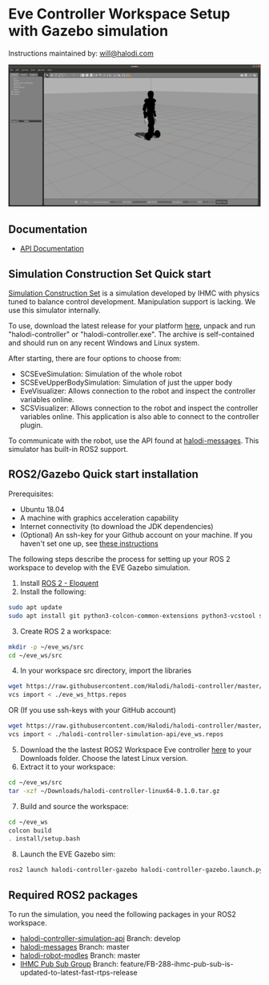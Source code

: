 # Eve Controller Workspace Setup with Gazebo simulation

Instructions maintained by: will@halodi.com

![eve_gazebo](./images/eve_gazebo_sim_ss.png)


## Documentation

- [API Documentation](https://github.com/Halodi/halodi-messages)


## Simulation Construction Set Quick start

[Simulation Construction Set](https://github.com/ihmcrobotics/simulation-construction-set)  is a simulation developed by IHMC with physics tuned to balance control development. Manipulation support is lacking. We use this simulator internally.

To use, download the latest release for your platform [here](https://github.com/Halodi/halodi-controller/releases), unpack and run "halodi-controller" or "halodi-controller.exe". The archive is self-contained and should run on any recent Windows and Linux system.

After starting, there are four options to choose from:

- SCSEveSimulation: Simulation of the whole robot
- SCSEveUpperBodySimulation: Simulation of just the upper body
- EveVisualizer: Allows connection to the robot and inspect the controller variables online.
- SCSVisualizer: Allows connection to the robot and inspect the controller variables online. This application is also able to connect to the controller plugin.

To communicate with the robot, use the API found at [halodi-messages](https://github.com/Halodi/halodi-messages). This simulator has built-in ROS2 support.

## ROS2/Gazebo Quick start installation

Prerequisites:
* Ubuntu 18.04
* A machine with graphics acceleration capability
* Internet connectivity (to download the JDK dependencies)
* (Optional) An ssh-key for your Github account on your machine. If you haven't set one up, see [these instructions](https://help.github.com/en/github/authenticating-to-github/generating-a-new-ssh-key-and-adding-it-to-the-ssh-agent)

The following steps describe the process for setting up your ROS 2 workspace to
develop with the EVE Gazebo simulation.

1. Install [ROS 2 - Eloquent](https://index.ros.org/doc/ros2/Installation/Eloquent/)
2. Install the following:
  ```bash
  sudo apt update
  sudo apt install git python3-colcon-common-extensions python3-vcstool swig3.0 xsltproc gazebo9 ros-eloquent-gazebo-ros-pkgs 
  ```
3. Create ROS 2 a workspace:
  ```bash
  mkdir -p ~/eve_ws/src
  cd ~/eve_ws/src
  ```
4. In your workspace src directory, import the libraries
  ```bash
  wget https://raw.githubusercontent.com/Halodi/halodi-controller/master/eve_ws_https.repos .
  vcs import < ./eve_ws_https.repos
  ```
  OR (If you use ssh-keys with your GitHub account)
  ```bash
  wget https://raw.githubusercontent.com/Halodi/halodi-controller/master/eve_ws.repos .
  vcs import < ./halodi-controller-simulation-api/eve_ws.repos
  ```
5. Download the the lastest ROS2 Workspace Eve controller [here](https://github.com/Halodi/halodi-controller/releases) to your Downloads folder. Choose the latest Linux version.
6. Extract it to your workspace:
  ```bash
  cd ~/eve_ws/src
  tar -xzf ~/Downloads/halodi-controller-linux64-0.1.0.tar.gz
  ````
7. Build and source the workspace:
  ```bash
  cd ~/eve_ws
  colcon build
  . install/setup.bash
  ```
8. Launch the EVE Gazebo sim:
```bash
ros2 launch halodi-controller-gazebo halodi-controller-gazebo.launch.py
```

## Required ROS2 packages

To run the simulation, you need the following packages in your ROS2 workspace.

- [halodi-controller-simulation-api](https://github.com/Halodi/halodi-controller-simulation-api) Branch: develop
- [halodi-messages](https://github.com/Halodi/halodi-messages) Branch: master
- [halodi-robot-modles](https://github.com/Halodi/halodi-robot-models)  Branch: master
- [IHMC Pub Sub Group](https://github.com/ihmcrobotics/ihmc-pub-sub-group) Branch: feature/FB-288-ihmc-pub-sub-is-updated-to-latest-fast-rtps-release

